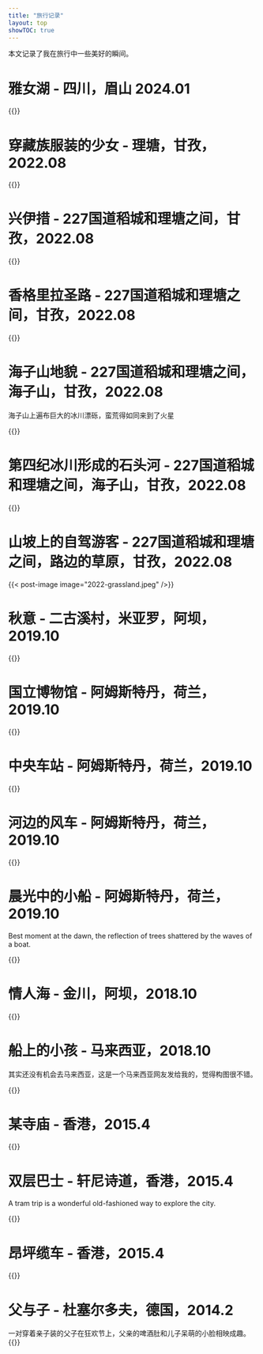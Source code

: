 ```yaml
---
title: "旅行记录"
layout: top
showTOC: true
---
```



本文记录了我在旅行中一些美好的瞬间。

# 雅女湖 - 四川，眉山 2024.01

{{<post-image image="2023-雅女湖.jpeg"/>}}

# 穿藏族服装的少女 - 理塘，甘孜，2022.08

{{<post-image image="2022-理塘-天空之城.jpeg"/>}}

# 兴伊措 - 227国道稻城和理塘之间，甘孜，2022.08

{{<post-image image="2022-兴伊措.jpeg" />}}

# 香格里拉圣路 - 227国道稻城和理塘之间，甘孜，2022.08

{{<post-image image="2022-兴伊措路上.jpeg" />}}

# 海子山地貌 - 227国道稻城和理塘之间，海子山，甘孜，2022.08

海子山上遍布巨大的冰川漂砾，蛮荒得如同来到了火星

{{<post-image image="2022-海子山.jpeg" />}}

# 第四纪冰川形成的石头河 - 227国道稻城和理塘之间，海子山，甘孜，2022.08

{{<post-image image="2022-海子山冰川石头河.jpeg" />}}

# 山坡上的自驾游客 - 227国道稻城和理塘之间，路边的草原，甘孜，2022.08

{{< post-image image="2022-grassland.jpeg" />}}

# 秋意 - 二古溪村，米亚罗，阿坝，2019.10

{{<post-image image="2020-米亚罗.jpeg" />}}

# 国立博物馆 - 阿姆斯特丹，荷兰，2019.10

{{<post-image image="2019-amsterdam-rijksmuseum.jpeg" />}}

# 中央车站 - 阿姆斯特丹，荷兰，2019.10

{{<post-image image="2019-amsterdam-centraal.jpeg" />}}

# 河边的风车 - 阿姆斯特丹，荷兰，2019.10

{{<post-image image="2019-amsterdam-windmill.jpeg" />}}

# 晨光中的小船 - 阿姆斯特丹，荷兰，2019.10

Best moment at the dawn, the reflection of trees shattered by the waves of a boat.

{{<post-image image="2019-amsterdam-boat-at-dawn.jpeg" />}}

# 情人海 - 金川，阿坝，2018.10

{{<post-image image="2018-情人海.jpeg" />}}

# 船上的小孩 - 马来西亚，2018.10

其实还没有机会去马来西亚，这是一个马来西亚网友发给我的，觉得构图很不错。

{{<post-image image="2018-no-name.jpeg" />}}

# 某寺庙 - 香港，2015.4

{{<post-image image="2015-hk-temple.jpeg" />}}

# 双层巴士 - 轩尼诗道，香港，2015.4

A tram trip is a wonderful old-fashioned way to explore the city.

{{<post-image image="2015-hk-bus.jpeg" />}}

# 昂坪缆车 - 香港，2015.4

{{<post-image image="2015-hk-昂坪缆车.jpeg" />}}

# 父与子 - 杜塞尔多夫，德国，2014.2

一对穿着亲子装的父子在狂欢节上，父亲的啤酒肚和儿子呆萌的小脸相映成趣。
{{<post-image image="2014-父与子.jpeg" />}}